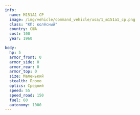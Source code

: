 ```yaml
---
info:
  name: M151A1 CP
  image: /img/vehicle/command_vehicle/usa/1_m151a1_cp.png
  class: "КП: колёсный"
  country: США
  cost: 100
  year: 1960

body:
  hp: 5
  armor_front: 0
  armor_side: 0
  armor_rear: 0
  armor_top: 0
  size: Маленький
  stealth: Плохо
  optics: Средний
  speed: 55
  speed_road: 150
  fuel: 60
  autonomy: 1000
---
```

